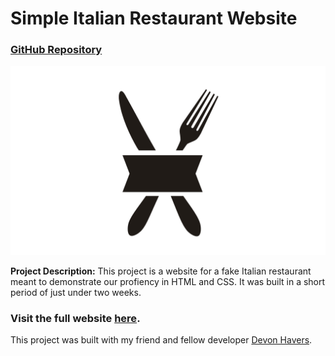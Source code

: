 # Simple Italian Restaurant Website
### <a href="https://github.com/CS-142-Spring-2020/Final-Devon-Havers" target="_blank">GitHub Repository</a>

<img src="images/restaurantlogo.jpg?raw=true"/>

**Project Description:**
This project is a website for a fake Italian restaurant meant to demonstrate our profiency in HTML and CSS.  It was built in a short period of just under two weeks.

### Visit the full website <a href="https://github.com/CS-142-Spring-2020/Final-Devon-Havers" target="_blank">here</a>.

This project was built with my friend and fellow developer [Devon Havers](https://github.com/Devon66h).